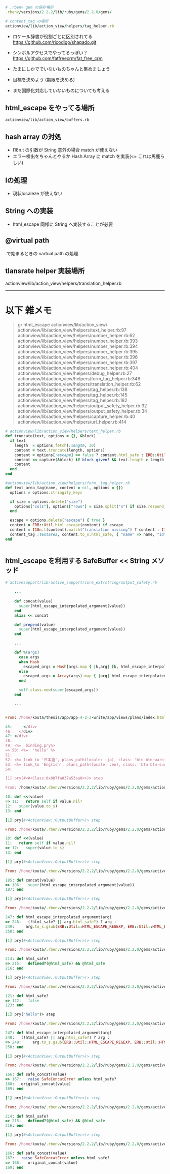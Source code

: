 

```ruby
# .rbenv gem の保存場所
.rbenv/versions/2.2.2/lib/ruby/gems/2.2.0/gems/

# content_tag の場所
actionview/lib/action_view/helpers/tag_helper.rb
```


- ロケール辞書が役割ごとに区別されてる
https://github.com/ricodigo/shapado.git

- シンボルアクセスでやってるっぽい？
https://github.com/fatfreecrm/fat_free_crm

- たまにしかででいないものちゃんと集めましょう
- 目標を決めよう (期限を決める)
- まだ国際化対応していないものについても考える


## html_escape をやってる場所
```
actionview/lib/action_view/buffers.rb
```

## hash array の対処

- I18n.t の引数が String 意外の場合 match が使えない
- エラー検出をちゃんとやるか Hash Array に match を実装(<= これは馬鹿らしい)


## lの処理
- 現状localeze が使えない

## String への実装
- html_escape 同様に String へ実装することが必要

## @virtual path
.で始まるときの vartual path の処理

## tlansrate helper 実装場所
actionview/lib/action_view/helpers/translation_helper.rb 

---
# 以下 雑メモ


>gr html_escape actionview/lib/action_view/
actionview/lib/action_view/helpers/text_helper.rb:97
actionview/lib/action_view/helpers/number_helper.rb:62
actionview/lib/action_view/helpers/number_helper.rb:393
actionview/lib/action_view/helpers/number_helper.rb:394
actionview/lib/action_view/helpers/number_helper.rb:395
actionview/lib/action_view/helpers/number_helper.rb:396
actionview/lib/action_view/helpers/number_helper.rb:397
actionview/lib/action_view/helpers/number_helper.rb:404
actionview/lib/action_view/helpers/debug_helper.rb:27
actionview/lib/action_view/helpers/form_tag_helper.rb:346
actionview/lib/action_view/helpers/translation_helper.rb:62
actionview/lib/action_view/helpers/tag_helper.rb:138
actionview/lib/action_view/helpers/tag_helper.rb:145
actionview/lib/action_view/helpers/tag_helper.rb:182
actionview/lib/action_view/helpers/output_safety_helper.rb:32
actionview/lib/action_view/helpers/output_safety_helper.rb:34
actionview/lib/action_view/helpers/capture_helper.rb:40
actionview/lib/action_view/helpers/url_helper.rb:414


```ruby
# actionview/lib/action_view/helpers/text_helper.rb
def truncate(text, options = {}, &block)
  if text
    length  = options.fetch(:length, 30)
    content = text.truncate(length, options)
    content = options[:escape] == false ? content.html_safe : ERB::Util.html_escape(content)
    content << capture(&block) if block_given? && text.length > length
    content
  end
end

#actionview/lib/action_view/helpers/form__tag_helper.rb
def text_area_tag(name, content = nil, options = {})
  options = options.stringify_keys

  if size = options.delete("size")
    options["cols"], options["rows"] = size.split("x") if size.respond_to?(:split)
  end

  escape = options.delete("escape") { true }
  content = ERB::Util.html_escape(content) if escape
  content = I18n.t(content).match("translation missing") ? content : I18n.t(content)
  content_tag :textarea, content.to_s.html_safe, { "name" => name, "id" => sanitize_to_id(name) }.update(options)
end



```


## html_escape を利用する SafeBuffer << String メソッド

```ruby
# activesupport/lib/active_support/core_ext/string/output_safety.rb
    
    ...
    
    def concat(value)
      super(html_escape_interpolated_argument(value))
    end
    alias << concat

    def prepend(value)
      super(html_escape_interpolated_argument(value))
    end

    ...

    def %(args)
      case args
      when Hash
        escaped_args = Hash[args.map { |k,arg| [k, html_escape_interpolated_argument(arg)] }]
      else
        escaped_args = Array(args).map { |arg| html_escape_interpolated_argument(arg) }
      end

      self.class.new(super(escaped_args))
    end

    ...

```


```ruby

From: /home/kouta/thesis/app/app-4-2-3-write/app/views/plans/index.html.erb @ line 50 ActionView::CompiledTemplates#_app_views_plans_index_html_erb___971184520513241304_70163052236100:

45:     </div>
46:   </div>
47: </div>
48:
49: <%=  binding.pry%>
=> 50: <%=  'hello' %>
51:
52: <%= link_to '日本語', plans_path(locale: :ja), class: 'btn btn-warning' %>
53: <%= link_to 'English', plans_path(locale: :en), class: 'btn btn-success' %>
54:

[1] pry(#<#<Class:0x007fa037a53aa0>>)> step

From: /home/kouta/.rbenv/versions/2.2.2/lib/ruby/gems/2.2.0/gems/actionview-4.2.3/lib/action_view/buffers.rb @ line 11 ActionView::OutputBuffer#<<:

10: def <<(value)
=> 11:   return self if value.nil?
12:   super(value.to_s)
13: end

[1] pry(#<ActionView::OutputBuffer>)> step

From: /home/kouta/.rbenv/versions/2.2.2/lib/ruby/gems/2.2.0/gems/actionview-4.2.3/lib/action_view/buffers.rb @ line 12 ActionView::OutputBuffer#<<:

10: def <<(value)
11:   return self if value.nil?
=> 12:   super(value.to_s)
13: end

[1] pry(#<ActionView::OutputBuffer>)> step

From: /home/kouta/.rbenv/versions/2.2.2/lib/ruby/gems/2.2.0/gems/activesupport-4.2.3/lib/active_support/core_ext/string/output_safety.rb @ line 186 ActiveSupport::SafeBuffer#concat:

185: def concat(value)
=> 186:   super(html_escape_interpolated_argument(value))
187: end

[1] pry(#<ActionView::OutputBuffer>)> step

From: /home/kouta/.rbenv/versions/2.2.2/lib/ruby/gems/2.2.0/gems/activesupport-4.2.3/lib/active_support/core_ext/string/output_safety.rb @ line 248 ActiveSupport::SafeBuffer#html_escape_interpolated_argument:

247: def html_escape_interpolated_argument(arg)
=> 248:   (!html_safe? || arg.html_safe?) ? arg :
249:     arg.to_s.gsub(ERB::Util::HTML_ESCAPE_REGEXP, ERB::Util::HTML_ESCAPE)
250: end

[1] pry(#<ActionView::OutputBuffer>)> step

From: /home/kouta/.rbenv/versions/2.2.2/lib/ruby/gems/2.2.0/gems/activesupport-4.2.3/lib/active_support/core_ext/string/output_safety.rb @ line 215 ActiveSupport::SafeBuffer#html_safe?:

214: def html_safe?
=> 215:   defined?(@html_safe) && @html_safe
216: end

[1] pry(#<ActionView::OutputBuffer>)> step

From: /home/kouta/.rbenv/versions/2.2.2/lib/ruby/gems/2.2.0/gems/activesupport-4.2.3/lib/active_support/core_ext/string/output_safety.rb @ line 122 Object#html_safe?:

121: def html_safe?
=> 122:   false
123: end

[1] pry("hello")> step

From: /home/kouta/.rbenv/versions/2.2.2/lib/ruby/gems/2.2.0/gems/activesupport-4.2.3/lib/active_support/core_ext/string/output_safety.rb @ line 249 ActiveSupport::SafeBuffer#html_escape_interpolated_argument:

247: def html_escape_interpolated_argument(arg)
248:   (!html_safe? || arg.html_safe?) ? arg :
=> 249:     arg.to_s.gsub(ERB::Util::HTML_ESCAPE_REGEXP, ERB::Util::HTML_ESCAPE)
250: end

[1] pry(#<ActionView::OutputBuffer>)> step

From: /home/kouta/.rbenv/versions/2.2.2/lib/ruby/gems/2.2.0/gems/activesupport-4.2.3/lib/active_support/core_ext/string/output_safety.rb @ line 167 ActiveSupport::SafeBuffer#safe_concat:

166: def safe_concat(value)
=> 167:   raise SafeConcatError unless html_safe?
168:   original_concat(value)
169: end

[1] pry(#<ActionView::OutputBuffer>)> step

From: /home/kouta/.rbenv/versions/2.2.2/lib/ruby/gems/2.2.0/gems/activesupport-4.2.3/lib/active_support/core_ext/string/output_safety.rb @ line 215 ActiveSupport::SafeBuffer#html_safe?:

214: def html_safe?
=> 215:   defined?(@html_safe) && @html_safe
216: end

[1] pry(#<ActionView::OutputBuffer>)> step

From: /home/kouta/.rbenv/versions/2.2.2/lib/ruby/gems/2.2.0/gems/activesupport-4.2.3/lib/active_support/core_ext/string/output_safety.rb @ line 168 ActiveSupport::SafeBuffer#safe_concat:

166: def safe_concat(value)
167:   raise SafeConcatError unless html_safe?
=> 168:   original_concat(value)
169: end
```

